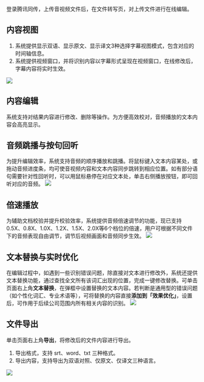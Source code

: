 登录腾讯同传，上传音视频文件后，在文件转写页，对上传文件进行在线编辑。

## 内容视图
1. 系统提供显示双语、显示原文、显示译文3种选择字幕视图模式，包含对应的时间轴信息。
2. 系统提供视频窗口，并将识别内容以字幕形式呈现在视频窗口，在线修改后，字幕内容将实时生效。

![](https://main.qcloudimg.com/raw/2b9912f15aabf4c20474db437eaec0f2.png)

## 内容编辑
系统支持对结果内容进行修改、删除等操作。为方便高效校对，音频播放的文本内容会高亮显示。

## 音频跳播与按句回听
为提升编辑效率，系统支持音频的顺序播放和跳播。将鼠标键入文本内容某处，或拖动音频进度条，均可使音视频内容和文本内容同步跳转到相应位置。如有部分语句需要针对性回听时，可以用鼠标悬停在对应文本处，单击右侧播放按钮，即可回听对应的音频。
![](https://main.qcloudimg.com/raw/99fcf9f8a65f0ecd0ed7e4a9beee9cd8.png)

## 倍速播放
为辅助文档校验并提升校验效率，系统提供音频倍速调节的功能，现已支持0.5X、0.8X、1.0X、1.2X、1.5X、2.0X等6个档位的倍速，用户可根据不同文件下的音频表现自由调节，调节后视频画面和音频同步生效。
![](https://main.qcloudimg.com/raw/7e1ad4f6ad8cc4f9c03c8cba42b619cb.png)

## 文本替换与实时优化
在编辑过程中，如遇到一些识别错误问题，除直接对文本进行修改外，系统还提供文本替换功能，通过查找全文所有该词汇出现的位置，完成一键修改替换。可单击页面右上角**文本替换**，在弹框中设置替换的文本内容。若判断是通用型的错误问题（如个性化词汇、专业术语等），可将替换的内容直接**添加到「效果优化」**，设置后，可作用于后续公司范围内所有相关内容的识别。
![](https://main.qcloudimg.com/raw/b4ee53620554320d645ac49727f6887c.png)

## 文件导出
单击页面右上角**导出**，将修改后的文件内容进行导出。
1. 导出格式，支持 srt、word、txt 三种格式。
2. 导出内容，支持导出为双语对照、仅原文、仅译文三种语言。

![](https://main.qcloudimg.com/raw/64595112eed2a5bbf943cef28b95f79e.png)
